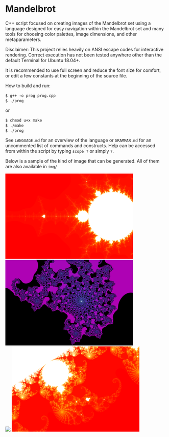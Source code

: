 # Mandelbrot

C++ script focused on creating images of the Mandelbrot set using a language designed for easy navigation within the Mandelbrot set and many tools for choosing color palettes, image dimensions, and other metaparameters.

Disclaimer: This project relies heavily on ANSI escape codes for interactive rendering. Correct execution has not been tested anywhere other than the default Terminal for Ubuntu 18.04+.

It is recommended to use full screen and reduce the font size for comfort, or edit a few constants at the beginning of the source file.

How to build and run:

```
$ g++ -o prog prog.cpp
$ ./prog
```
or
```
$ chmod u+x make
$ ./make
$ ./prog
```


See `LANGUAGE.md` for an overview of the language or `GRAMMAR.md` for an uncommented list of commands and constructs. Help can be accessed from within the script by typing `scope ?` or simply `?`.

Below is a sample of the kind of image that can be generated. All of them are also available in `img/`


<img src="img/bulb.png" width=400> <img src="img/zoom3.png" width=400>
<br>
<img src="img/zoom2.png" width=400> <img src="img/zoom1.png" width=400>
